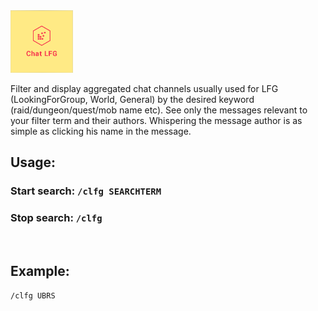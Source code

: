 <img src="https://github.com/raegen/chat-lfg/raw/master/logo.png" width="100px" height="100px" />

Filter and display aggregated chat channels usually used for LFG (LookingForGroup, World, General) by the desired keyword (raid/dungeon/quest/mob name etc). See only the messages relevant to your filter term and their authors. Whispering the message author is as simple as clicking his name in the message. 
 
## Usage:

### Start search: `/clfg SEARCHTERM`
### Stop search: `/clfg`
 

## Example:

`/clfg UBRS`
